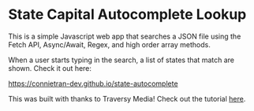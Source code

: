 # State Capital Autocomplete Lookup

This is a simple Javascript web app that searches a JSON file using the Fetch API, Async/Await, Regex, and high order array methods. 

When a user starts typing in the search, a list of states that match are shown. Check it out here:

https://connietran-dev.github.io/state-autocomplete

This was built with thanks to Traversy Media! Check out the tutorial [here](https://www.youtube.com/watch?v=1iysNUrI3lw).